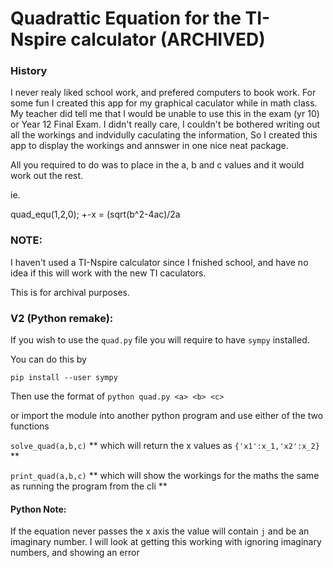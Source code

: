 # Quadrattic Equation for the TI-Nspire calculator (ARCHIVED)


### History
I never realy liked school work, and prefered computers to book work.
For some fun I created this app for my graphical caculator while in math class.
My teacher did tell me that I would be unable to use this in the exam (yr 10) or Year 12 Final Exam.
I didn't really care, I couldn't be bothered writing out all the workings and indvidully caculating the information,
So I created this app to display the workings and annswer in one nice neat package.

All you required to do was to place in the a, b and c values and it would work out the rest.


ie.

quad_equ(1,2,0);
+-x = (sqrt(b^2-4ac)/2a

### NOTE:
I haven't used a TI-Nspire calculator since I fnished school, and have no idea if this will work with the new TI caculators.

This is for archival purposes.

### V2 (Python remake):
If you wish to use the `quad.py` file you will require to have `sympy` installed.

You can do this by

`pip install --user sympy`


Then use the format of
` python quad.py <a> <b> <c> `

or import the module into another python program and use either of the two functions

`solve_quad(a,b,c)`
 ** which will return the x values as `{'x1':x_1,'x2':x_2}` **

`print_quad(a,b,c)`
 ** which will show the workings for the maths the same as running the program from the cli **


#### Python Note:

If the equation never passes the x axis the value will contain `j` and be an imaginary number.
I will look at getting this working with ignoring imaginary numbers, and showing an error
